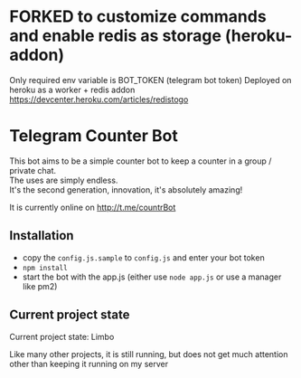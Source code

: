 # FORKED to customize commands and enable redis as storage (heroku-addon)

Only required env variable is BOT_TOKEN (telegram bot token) 
Deployed on heroku as a worker + redis addon 
https://devcenter.heroku.com/articles/redistogo

# Telegram Counter Bot
This bot aims to be a simple counter bot to keep a counter in a group / private chat.  
The uses are simply endless.  
It's the second generation, innovation, it's absolutely amazing!

It is currently online on http://t.me/countrBot

## Installation
- copy the `config.js.sample` to `config.js` and enter your bot token
- `npm install`
- start the bot with the app.js (either use `node app.js` or use a manager like pm2)

## Current project state
Current project state: Limbo

Like many other projects, it is still running, but does not get much attention other than keeping it running on my server
